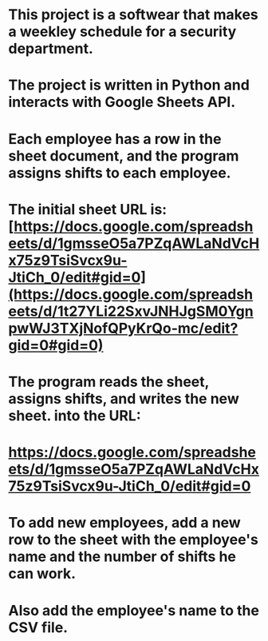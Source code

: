 # This project is a softwear that makes a weekley schedule for a security department.
# The project is written in Python and interacts with Google Sheets API.
# Each employee has a row in the sheet document, and the program assigns shifts to each employee.
# The initial sheet URL is: [https://docs.google.com/spreadsheets/d/1gmsseO5a7PZqAWLaNdVcHx75z9TsiSvcx9u-JtiCh_0/edit#gid=0](https://docs.google.com/spreadsheets/d/1t27YLi22SxvJNHJgSM0YgnpwWJ3TXjNofQPyKrQo-mc/edit?gid=0#gid=0)
# The program reads the sheet, assigns shifts, and writes the new sheet. into the URL:
# https://docs.google.com/spreadsheets/d/1gmsseO5a7PZqAWLaNdVcHx75z9TsiSvcx9u-JtiCh_0/edit#gid=0
# To add new employees, add a new row to the sheet with the employee's name and the number of shifts he can work.
# Also add the employee's name to the CSV file.
